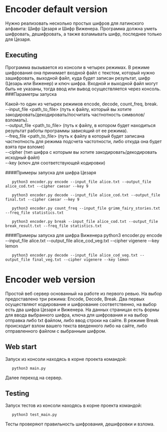 Encoder default version
=============================
Нужно реализовать несколько простых шифров для латинского алфавита: 
Шифр Цезаря и Шифр Виженера. 
Программа должна уметь шифровать, дешифровать, 
а также взламывать шифр, последнее только для Цезаря. 

Executing
-----------
Программа вызывается из консоли в четырех режимах. 
В режиме шифрования она принимает входной файл с текстом, 
который нужно зашифровать, выходной файл, куда будет записан 
результат, шифр (Цезарь или Виженер) и ключ шифра. 
Входной и выходной файл могут быть не указаны, 
тогда ввод или вывод осуществляется через консоль.
###Параметры запуска

Какой-то один из четырех режимов encode, decode, count_freq, break.<br/>
--input_file <path_to_file> (путь к файлу, который вы хотите закодировать/декодировать/посчитать частнотность символов/ взломать).<br/>
--output_file <path_to_file> (путь к файлу, в котором будет находиться результат работы программы зависящий от ее режима).<br/>
--freq_file <path_to_file> (путь к файлу в который будет записана частнотность для режима подсчета частотности, 
либо откуда она будет взята при взломе)<br/>
--cipher (тип шифра с которым вы хотите закодировать/декодировать исходный файл)<br/>
--key (ключ для соответствующей кодировки)<br/>

####Примеры запуска для шифра Цезаря

       python3 encoder.py encode --input_file alice.txt --output_file alice_cod.txt --cipher caesar --key 9
       
       python3 encoder.py decode --input_file alice_cod.txt --output_file final.txt --cipher caesar --key 9
       
       python3 encoder.py count_freq --input_file grimm_fairy_stories.txt --freq_file statistics.txt
       
       python3 encoder.py break --input_file alice_cod.txt --output_file break_result.txt --freq_file statistics.txt

####Примеры запуска для шифра Виженера
       python3 encoder.py encode --input_file alice.txt --output_file alice_cod_veg.txt --cipher vigenere --key lemon
       
       python3 encoder.py decode --input_file alice_cod_veg.txt --output_file final_veg.txt --cipher vigenere --key lemon



Encoder web version
=============================
Простой веб сервер основанный на работе из первого ревью. 
На выбор предоставлено три режима: Encode, Decode, Break.
Два первых осуществляют кодирование и шифрование соответственно,
на выбор есть два шифра Цезаря и Виженера. 
На данных страницах есть формы для  ввода выбранного шифра, 
ключа для шифрования и на выбор отправка либо txt файлом, 
либо ввод строки на сайте.
В режиме Break происходит взлом вашего текста введенного 
либо на сайте, либо отправленного файлом с выбранным шифром.

Web start
-----------
Запуск из консоли находясь в корне проекта командой:

       python3 main.py
                  
Далее переход на сервер.

Testing
-----------
Запуск тестов из консоли находясь в корне проекта командой:

       python3 test_main.py
                  
Тесты проверяют правильность шифрования, дешифровки и взлома.
